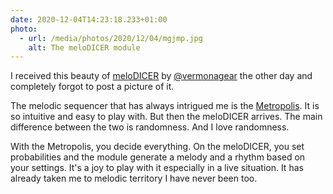 ```yaml
---
date: 2020-12-04T14:23:18.233+01:00
photo:
  - url: /media/photos/2020/12/04/mgjmp.jpg
    alt: The meloDICER module
---
```

I received this beauty of [meloDICER](https://www.vermona.com/en/products/modules/product/melodicer/) by [@vermonagear](https://twitter.com/vermonagear) the other day and completely forgot to post a picture of it.

The melodic sequencer that has always intrigued me is the [Metropolis](https://intellijel.com/shop/eurorack/metropolis/). It is so intuitive and easy to play with. But then the meloDICER arrives. The main difference between the two is randomness. And I love randomness.

With the Metropolis, you decide everything. On the meloDICER, you set probabilities and the module generate a melody and a rhythm based on your settings.
It's a joy to play with it especially in a live situation. It has already taken me to melodic territory I have never been too.
